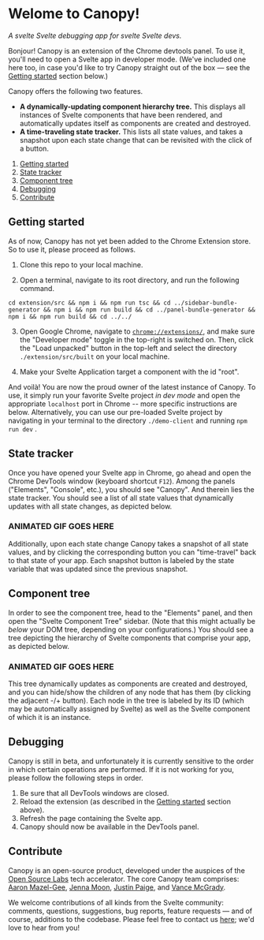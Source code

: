 # Welome to Canopy!

*A svelte Svelte debugging app for svelte Svelte devs.*

Bonjour! Canopy is an extension of the Chrome devtools panel. To use it, you'll need to open a Svelte app in developer mode. (We've included one here too, in case you'd like to try Canopy straight out of the box &mdash; see the [Getting started](#getting-started) section below.)

Canopy offers the following two features.
* **A dynamically-updating component hierarchy tree.** This displays all instances of Svelte components that have been rendered, and automatically updates itself as components are created and destroyed.
* **A time-traveling state tracker.** This lists all state values, and takes a snapshot upon each state change that can be revisited with the click of a button.

1. [Getting started](#getting-started)
2. [State tracker](#state-tracker)
3. [Component tree](#component-tree)
4. [Debugging](#debugging)
5. [Contribute](#contribute)

## Getting started

As of now, Canopy has not yet been added to the Chrome Extension store. So to use it, please proceed as follows.

1. Clone this repo to your local machine.

2. Open a terminal, navigate to its root directory, and run the following command.
```
cd extension/src && npm i && npm run tsc && cd ../sidebar-bundle-generator && npm i && npm run build && cd ../panel-bundle-generator && npm i && npm run build && cd ../../
```

3. Open Google Chrome, navigate to [`chrome://extensions/`](chrome://extensions/), and make sure the "Developer mode" toggle in the top-right is switched on. Then, click the "Load unpacked" button in the top-left and select the directory `./extension/src/built` on your local machine.

4. Make your Svelte Application target a component with the id "root".

And voil&agrave;! You are now the proud owner of the latest instance of Canopy. To use, it simply run your favorite Svelte project *in dev mode* and open the appropriate `localhost` port in Chrome -- more specific instructions are below. Alternatively, you can use our pre-loaded Svelte project by navigating in your terminal to the directory `./demo-client` and running `npm run dev` .


## State tracker

Once you have opened your Svelte app in Chrome, go ahead and open the Chrome DevTools window (keyboard shortcut `F12`). Among the panels ("Elements", "Console", etc.), you should see "Canopy". And therein lies the state tracker. You should see a list of all state values that dynamically updates with all state changes, as depicted below.

### ANIMATED GIF GOES HERE

Additionally, upon each state change Canopy takes a snapshot of all state values, and by clicking the corresponding button you can "time-travel" back to that state of your app. Each snapshot button is labeled by the state variable that was updated since the previous snapshot.

## Component tree

In order to see the component tree, head to the "Elements" panel, and then open the "Svelte Component Tree" sidebar. (Note that this might actually be *below* your DOM tree, depending on your configurations.) You should see a tree depicting the hierarchy of Svelte components that comprise your app, as depicted below.

### ANIMATED GIF GOES HERE

This tree dynamically updates as components are created and destroyed, and you can hide/show the children of any node that has them (by clicking the adjacent -/+ button). Each node in the tree is labeled by its ID (which may be automatically assigned by Svelte) as well as the Svelte component of which it is an instance.


## Debugging

Canopy is still in beta, and unfortunately it is currently sensitive to the order in which certain operations are performed. If it is not working for you, please follow the following steps in order.

1. Be sure that all DevTools windows are closed.
2. Reload the extension (as described in the [Getting started](#getting-started) section above).
3. Refresh the page containing the Svelte app.
4. Canopy should now be available in the DevTools panel.


## Contribute

Canopy is an open-source product, developed under the auspices of the [Open Source Labs](https://github.com/open-source-labs) tech accelerator. The core Canopy team comprises: [Aaron Mazel-Gee](https://github.com/aaron1729), [Jenna Moon](https://github.com/unbiya), [Justin Paige](https://github.com/jhpaige), and [Vance McGrady](https://github.com/VanceMcGrady). 

We welcome contributions of all kinds from the Svelte community: comments, questions, suggestions, bug reports, feature requests &mdash; and of course, additions to the codebase. Please feel free to contact us [here](mailto:canopy.for.svelte@gmail.com); we'd love to hear from you!